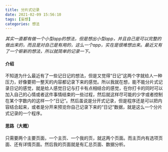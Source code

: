 ```yaml
---
title: 分片式记录
date: 2021-02-09 15:56:10
tags: [妄想]
categories: 想法
---
```

*其实一直都有做一个小型app的想法，但是想出小型app，并且自己是可以完整的做出来的，而且是对自己是有用的，这么一个app，实在是很难想出来。最近又有了一个崭新的想法，所以就简单的记录一下。*

#### 介绍
不知道为什么最近有了一些记日记的想法，但是又觉得“日记”这两个字就给人一种压力，好像要把一整天的内容都记录下来的感觉。所以我就在想，能不能分片式记录日记的感觉，就是给人感觉日记与打卡有点相结合的感觉，在你打卡的同时可以加入自己的心情或者这件事情结束的一些过程，然后就这样尽可能的少字或者控制在某个字数内的这样一个“日记”。然后虽说是分开式记录，但是程序还是可以把内容结合起来，或者是分开来预览你自己记录下来的“日记”数据，就是这么一个分片式记录的一个程序。

#### 思路（大概）
只需要两个主要页面，一个主页、一个我的页，就这两个页面。而主页内有选项页面、还有详情页面。然后我的页面就是有汇总页面、数据分析。